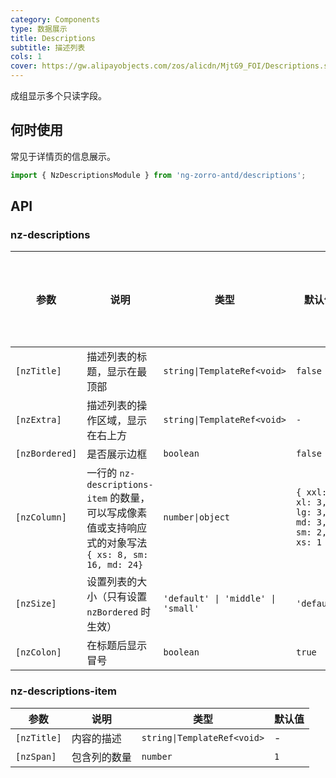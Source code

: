 ```yaml
---
category: Components
type: 数据展示
title: Descriptions
subtitle: 描述列表
cols: 1
cover: https://gw.alipayobjects.com/zos/alicdn/MjtG9_FOI/Descriptions.svg
---
```


成组显示多个只读字段。

## 何时使用

常见于详情页的信息展示。

```ts
import { NzDescriptionsModule } from 'ng-zorro-antd/descriptions';
```

## API

### nz-descriptions

| 参数 | 说明 | 类型 | 默认值 | 支持全局配置 |
| -------- | ----------- | ---- | ------- | --- |
| `[nzTitle]` | 描述列表的标题，显示在最顶部 | `string\|TemplateRef<void>` | `false` |
| `[nzExtra]` | 描述列表的操作区域，显示在右上方 | `string\|TemplateRef<void>` | `-` |
| `[nzBordered]` | 是否展示边框 | `boolean` | `false` | ✅ |
| `[nzColumn]` | 一行的 `nz-descriptions-item` 的数量，可以写成像素值或支持响应式的对象写法 `{ xs: 8, sm: 16, md: 24}` | `number\|object` | `{ xxl: 3, xl: 3, lg: 3, md: 3, sm: 2, xs: 1 }` | ✅ |
| `[nzSize]` | 设置列表的大小（只有设置 `nzBordered` 时生效） | `'default' \| 'middle' \| 'small'` | `'default'` | ✅ |
| `[nzColon]` | 在标题后显示冒号 | `boolean` | `true` | ✅ |

### nz-descriptions-item

| 参数 | 说明 | 类型 | 默认值 |
| -------- | ----------- | ---- | ------- |
| `[nzTitle]` | 内容的描述 | `string\|TemplateRef<void>` | - |
| `[nzSpan]` | 包含列的数量 | `number` | `1` |
